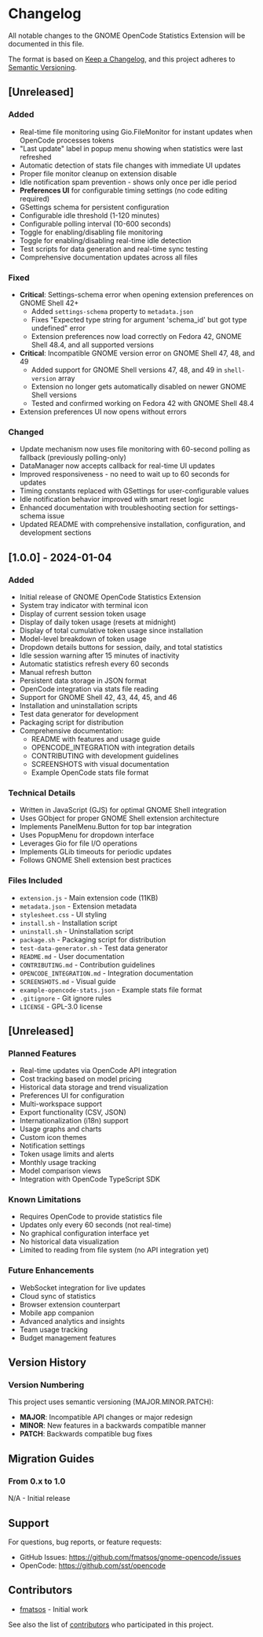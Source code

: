 # Changelog

All notable changes to the GNOME OpenCode Statistics Extension will be documented in this file.

The format is based on [Keep a Changelog](https://keepachangelog.com/en/1.0.0/),
and this project adheres to [Semantic Versioning](https://semver.org/spec/v2.0.0.html).

## [Unreleased]

### Added
- Real-time file monitoring using Gio.FileMonitor for instant updates when OpenCode processes tokens
- "Last update" label in popup menu showing when statistics were last refreshed
- Automatic detection of stats file changes with immediate UI updates
- Proper file monitor cleanup on extension disable
- Idle notification spam prevention - shows only once per idle period
- **Preferences UI** for configurable timing settings (no code editing required)
- GSettings schema for persistent configuration
- Configurable idle threshold (1-120 minutes)
- Configurable polling interval (10-600 seconds)
- Toggle for enabling/disabling file monitoring
- Toggle for enabling/disabling real-time idle detection
- Test scripts for data generation and real-time sync testing
- Comprehensive documentation updates across all files

### Fixed
- **Critical**: Settings-schema error when opening extension preferences on GNOME Shell 42+
  - Added `settings-schema` property to `metadata.json`
  - Fixes "Expected type string for argument 'schema_id' but got type undefined" error
  - Extension preferences now load correctly on Fedora 42, GNOME Shell 48.4, and all supported versions
- **Critical**: Incompatible GNOME version error on GNOME Shell 47, 48, and 49
  - Added support for GNOME Shell versions 47, 48, and 49 in `shell-version` array
  - Extension no longer gets automatically disabled on newer GNOME Shell versions
  - Tested and confirmed working on Fedora 42 with GNOME Shell 48.4
- Extension preferences UI now opens without errors

### Changed
- Update mechanism now uses file monitoring with 60-second polling as fallback (previously polling-only)
- DataManager now accepts callback for real-time UI updates
- Improved responsiveness - no need to wait up to 60 seconds for updates
- Timing constants replaced with GSettings for user-configurable values
- Idle notification behavior improved with smart reset logic
- Enhanced documentation with troubleshooting section for settings-schema issue
- Updated README with comprehensive installation, configuration, and development sections

## [1.0.0] - 2024-01-04

### Added
- Initial release of GNOME OpenCode Statistics Extension
- System tray indicator with terminal icon
- Display of current session token usage
- Display of daily token usage (resets at midnight)
- Display of total cumulative token usage since installation
- Model-level breakdown of token usage
- Dropdown details buttons for session, daily, and total statistics
- Idle session warning after 15 minutes of inactivity
- Automatic statistics refresh every 60 seconds
- Manual refresh button
- Persistent data storage in JSON format
- OpenCode integration via stats file reading
- Support for GNOME Shell 42, 43, 44, 45, and 46
- Installation and uninstallation scripts
- Test data generator for development
- Packaging script for distribution
- Comprehensive documentation:
  - README with features and usage guide
  - OPENCODE_INTEGRATION with integration details
  - CONTRIBUTING with development guidelines
  - SCREENSHOTS with visual documentation
  - Example OpenCode stats file format

### Technical Details
- Written in JavaScript (GJS) for optimal GNOME Shell integration
- Uses GObject for proper GNOME Shell extension architecture
- Implements PanelMenu.Button for top bar integration
- Uses PopupMenu for dropdown interface
- Leverages Gio for file I/O operations
- Implements GLib timeouts for periodic updates
- Follows GNOME Shell extension best practices

### Files Included
- `extension.js` - Main extension code (11KB)
- `metadata.json` - Extension metadata
- `stylesheet.css` - UI styling
- `install.sh` - Installation script
- `uninstall.sh` - Uninstallation script
- `package.sh` - Packaging script for distribution
- `test-data-generator.sh` - Test data generator
- `README.md` - User documentation
- `CONTRIBUTING.md` - Contribution guidelines
- `OPENCODE_INTEGRATION.md` - Integration documentation
- `SCREENSHOTS.md` - Visual guide
- `example-opencode-stats.json` - Example stats file format
- `.gitignore` - Git ignore rules
- `LICENSE` - GPL-3.0 license

## [Unreleased]

### Planned Features
- Real-time updates via OpenCode API integration
- Cost tracking based on model pricing
- Historical data storage and trend visualization
- Preferences UI for configuration
- Multi-workspace support
- Export functionality (CSV, JSON)
- Internationalization (i18n) support
- Usage graphs and charts
- Custom icon themes
- Notification settings
- Token usage limits and alerts
- Monthly usage tracking
- Model comparison views
- Integration with OpenCode TypeScript SDK

### Known Limitations
- Requires OpenCode to provide statistics file
- Updates only every 60 seconds (not real-time)
- No graphical configuration interface yet
- No historical data visualization
- Limited to reading from file system (no API integration yet)

### Future Enhancements
- WebSocket integration for live updates
- Cloud sync of statistics
- Browser extension counterpart
- Mobile app companion
- Advanced analytics and insights
- Team usage tracking
- Budget management features

## Version History

### Version Numbering

This project uses semantic versioning (MAJOR.MINOR.PATCH):
- **MAJOR**: Incompatible API changes or major redesign
- **MINOR**: New features in a backwards compatible manner
- **PATCH**: Backwards compatible bug fixes

## Migration Guides

### From 0.x to 1.0
N/A - Initial release

## Support

For questions, bug reports, or feature requests:
- GitHub Issues: https://github.com/fmatsos/gnome-opencode/issues
- OpenCode: https://github.com/sst/opencode

## Contributors

- [fmatsos](https://github.com/fmatsos) - Initial work

See also the list of [contributors](https://github.com/fmatsos/gnome-opencode/contributors) who participated in this project.
